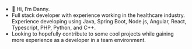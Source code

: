 - 👋 Hi, I’m Danny.
- Full stack developer with experience working in the healthcare industry. Experience developing using Java, Spring Boot, Node.js, Angular, React, Typescript, PHP, Python, and C++.
- Looking to hopefully contribute to some cool projects while gaining more experience as a developer in a team environment.
<!---
dannybeaudoin28/dannybeaudoin28 is a ✨ special ✨ repository because its `README.md` (this file) appears on your GitHub profile.
You can click the Preview link to take a look at your changes.
--->
